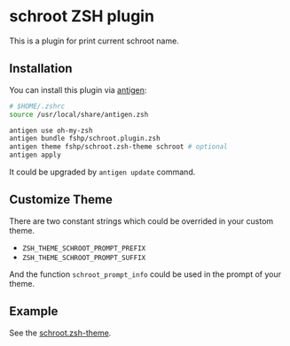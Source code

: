 schroot ZSH plugin
==================

This is a plugin for print current schroot name.

Installation
------------

You can install this plugin via [antigen](https://github.com/zsh-users/antigen):

```zsh
# $HOME/.zshrc
source /usr/local/share/antigen.zsh

antigen use oh-my-zsh
antigen bundle fshp/schroot.plugin.zsh
antigen theme fshp/schroot.zsh-theme schroot # optional
antigen apply
```

It could be upgraded by `antigen update` command.

Customize Theme
---------------

There are two constant strings which could be overrided in your custom theme.

- `ZSH_THEME_SCHROOT_PROMPT_PREFIX`
- `ZSH_THEME_SCHROOT_PROMPT_SUFFIX`

And the function `schroot_prompt_info` could be used in the prompt of your
theme.

Example
-------

See the [schroot.zsh-theme](https://github.com/fshp/schroot.zsh-theme).
